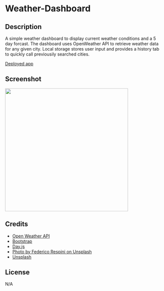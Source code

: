 # Weather-Dashboard

## Description

A simple weather dashboard to display current weather conditions and a 5 day forcast.
The dashboard uses OpenWeather API to retrieve weather data for any given city. Local
storage stores user input and provides a history tab to quickly call previousily searched cities.

[Deployed app](address)

## Screenshot

<img src="assets/images/dashboard_screenshot.png" height = 400px>

## Credits

- [Open Weather API](https://openweathermap.org/)
- [Bootstrap](https://getbootstrap.com/)
- [Day.js](https://day.js.org/en/)
- [Photo by Federico Respini on Unsplash](https://unsplash.com/@federicorespini?utm_content=creditCopyText&utm_medium=referral&utm_source=unsplash)
- [Unsplash](https://unsplash.com/)

## License

N/A
